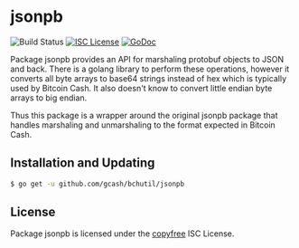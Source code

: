 jsonpb
=====

![Build Status](https://github.com/gcash/bchutil/actions/workflows/main.yml/badge.svg?branch=master)
[![ISC License](http://img.shields.io/badge/license-ISC-blue.svg)](http://copyfree.org)
[![GoDoc](http://img.shields.io/badge/godoc-reference-blue.svg)](http://godoc.org/github.com/gcash/bchutil/bloom)

Package jsonpb provides an API for marshaling protobuf objects to JSON and back. There is a golang library
to perform these operations, however it converts all byte arrays to base64 strings instead of hex which is
typically used by Bitcoin Cash. It also doesn't know to convert little endian byte arrays to big endian.

Thus this package is a wrapper around the original jsonpb package that handles marshaling and unmarshaling
to the format expected in Bitcoin Cash.

## Installation and Updating

```bash
$ go get -u github.com/gcash/bchutil/jsonpb
```

## License

Package jsonpb is licensed under the [copyfree](http://copyfree.org) ISC
License.
